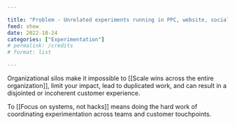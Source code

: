 ```yaml
---

title: "Problem - Unrelated experiments running in PPC, website, social, email"
feed: show
date: 2022-10-24
categories: ["Experimentation"]
# permalink: /credits
# format: list

---
```


Organizational silos make it impossible to [[Scale wins across the entire organization]], limit your impact, lead to duplicated work, and can result in a disjointed or incoherent customer experience.

To [[Focus on systems, not hacks]] means doing the hard work of coordinating experimentation across teams and customer touchpoints.